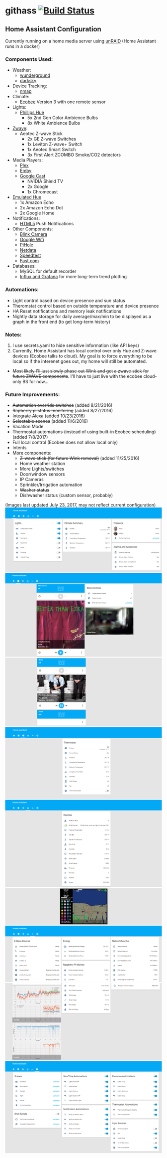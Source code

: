 # githass [![Build Status](https://travis-ci.org/fronzbot/githass.svg?branch=master)](https://travis-ci.org/fronzbot/githass)
## Home Assistant Configuration
Currently running on a home media server using [unRAID](https://lime-technology.com/) (Home Assistant runs in a docker)

### Components Used:
- Weather:
  - [wunderground](https://home-assistant.io/components/sensor.wunderground/) 
  - [darksky](https://home-assistant.io/components/sensor.wunderground/)
- Device Tracking:
  - [nmap](https://home-assistant.io/components/device_tracker.nmap_tracker/)
- Climate:
  - [Ecobee](https://home-assistant.io/components/climate.ecobee/) Version 3 with one remote sensor
- Lights:
  - [Phillips Hue](https://home-assistant.io/components/light.hue/)
      - 5x 2nd Gen Color Ambience Bulbs
      - 8x White Ambience Bulbs
- [Zwave](https://home-assistant.io/docs/z-wave/):
  - Aeotec Z-wave Stick
      -  2x GE Z-wave Switches
      -  1x Leviton Z-wave+ Switch
      -  1x Aeotec Smart Switch 
      -  3x First Alert ZCOMBO Smoke/CO2 detectors
- Media Players:
  - [Plex](https://home-assistant.io/components/media_player.plex/)
  - [Emby](https://home-assistant.io/components/media_player.emby/)
  - [Google Cast](https://home-assistant.io/components/media_player.cast/)
      - NVIDIA Shield TV
      - 2x Google 
      - 1x Chromecast
- [Emulated Hue](https://home-assistant.io/components/emulated_hue/)
  - 1x Amazon Echo
  - 2x Amazon Echo Dot
  - 2x Google Home
- Notifications:
  - [HTML5](https://home-assistant.io/components/notify.html5/) Push Notifications
- Other Components:
  - [Blink Camera](https://home-assistant.io/components/blink/)
  - [Google Wifi](https://home-assistant.io/components/sensor.google_wifi/)
  - [PiHole](https://home-assistant.io/components/sensor.pi_hole/)
  - [Netdata](https://home-assistant.io/components/sensor.netdata/)
  - [Speedtest](https://home-assistant.io/components/sensor.speedtest/)
  - [Fast.com](https://home-assistant.io/components/sensor.fastdotcom/)
- Databases:
  - MySQL for default recorder
  - [Influx and Grafana](https://home-assistant.io/blog/2015/12/07/influxdb-and-grafana/) for more long-term trend plotting

### Automations:
- Light control based on device presence and sun status
- Theromstat control based on outside temperature and device presence
- HA Reset notifications and memory leak notifications
- Nightly data storage for daily average/max/min to be displayed as a graph in the front end (to get long-term history)

### Notes:
1. I use secrets.yaml to hide sensitive information (like API keys)
2. Currently, Home Assistant has local control over only Hue and Z-wave devices (Ecobee talks to cloud).  My goal is to force everything to be local so if the interenet goes out, my home will still be automated.
  * ~~Most likely I'll just slowly phase out Wink and get a zwave stick for future ZWAVE components~~.  I'll have to just live with the ecobee cloud-only BS for now...
 
### Future Improvements:
- ~~Automation override switches~~ (added 8/21/2016)
- ~~Rapberry pi status monitoring~~ (added 8/27/2016)
- ~~Integrate Alexa~~ (added 10/23/2016)
- ~~Selectable scenes~~ (added 11/6/2016)
- Vacation Mode
- ~~Thermostat automations (instead of using built-in Ecobee scheduling)~~ (added 7/8/2017)
- Full local control (Ecobee does not allow local only)
- Intents
- More components:
  - ~~Z-wave stick (for future Wink removal)~~ (added 11/25/2016)
  - Home weather station
  - More Lights/switches
  - Door/window sensors
  - IP Cameras
  - Sprinkler/Irrigation automation
  - ~~Washer status~~
  - Dishwasher status (custom sensor, probably)
  

(Images last updated July 23, 2017, may not reflect current configuration)
![](https://github.com/fronzbot/githass/blob/master/images/ha_home_page.png)
![](https://github.com/fronzbot/githass/blob/master/images/ha_media.png)
![](https://github.com/fronzbot/githass/blob/master/images/ha_media2.png)
![](https://github.com/fronzbot/githass/blob/master/images/ha_thermostat.png)
![](https://github.com/fronzbot/githass/blob/master/images/ha_weather1.png)
![](https://github.com/fronzbot/githass/blob/master/images/ha_weather2.png)
![](https://github.com/fronzbot/githass/blob/master/images/ha_stats.png)
![](https://github.com/fronzbot/githass/blob/master/images/ha_stats2.png)
![](https://github.com/fronzbot/githass/blob/master/images/ha_override.png)
